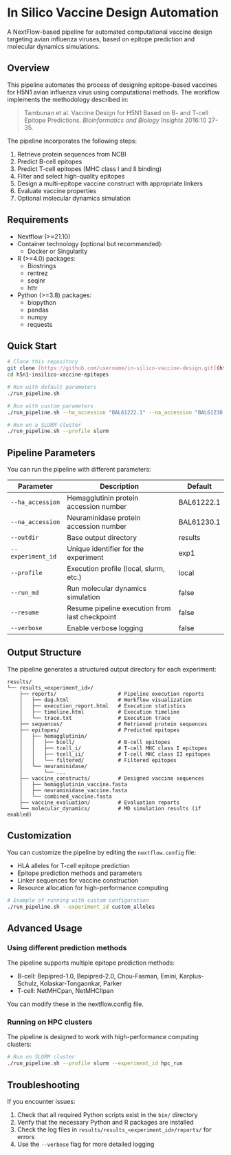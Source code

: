# In Silico Vaccine Design Automation

A NextFlow-based pipeline for automated computational vaccine design targeting avian influenza viruses, based on epitope prediction and molecular dynamics simulations.

## Overview

This pipeline automates the process of designing epitope-based vaccines for H5N1 avian influenza virus using computational methods. The workflow implements the methodology described in:

> Tambunan et al. Vaccine Design for H5N1 Based on B- and T-cell Epitope Predictions. *Bioinformatics and Biology Insights* 2016:10 27-35.

The pipeline incorporates the following steps:
1. Retrieve protein sequences from NCBI
2. Predict B-cell epitopes
3. Predict T-cell epitopes (MHC class I and II binding)
4. Filter and select high-quality epitopes
5. Design a multi-epitope vaccine construct with appropriate linkers
6. Evaluate vaccine properties
7. Optional molecular dynamics simulation

## Requirements

- Nextflow (>=21.10)
- Container technology (optional but recommended):
  - Docker or Singularity
- R (>=4.0) packages:
  - Biostrings
  - rentrez
  - seqinr
  - httr
- Python (>=3.8) packages:
  - biopython
  - pandas
  - numpy
  - requests

## Quick Start

```bash
# Clone this repository
git clone [https://github.com/username/in-silico-vaccine-design.git](https://github.com/fadindashafira/h5n1-insilico-vaccine-epitopes.git)
cd h5n1-insilico-vaccine-epitopes

# Run with default parameters
./run_pipeline.sh

# Run with custom parameters
./run_pipeline.sh --ha_accession "BAL61222.1" --na_accession "BAL61230.1" --experiment_id "exp2"

# Run on a SLURM cluster
./run_pipeline.sh --profile slurm
```

## Pipeline Parameters

You can run the pipeline with different parameters:

| Parameter | Description | Default |
|-----------|-------------|---------|
| `--ha_accession` | Hemagglutinin protein accession number | BAL61222.1 |
| `--na_accession` | Neuraminidase protein accession number | BAL61230.1 |
| `--outdir` | Base output directory | results |
| `--experiment_id` | Unique identifier for the experiment | exp1 |
| `--profile` | Execution profile (local, slurm, etc.) | local |
| `--run_md` | Run molecular dynamics simulation | false |
| `--resume` | Resume pipeline execution from last checkpoint | false |
| `--verbose` | Enable verbose logging | false |

## Output Structure

The pipeline generates a structured output directory for each experiment:

```
results/
└── results_<experiment_id>/
    ├── reports/                    # Pipeline execution reports
    │   ├── dag.html                # Workflow visualization
    │   ├── execution_report.html   # Execution statistics
    │   ├── timeline.html           # Execution timeline
    │   └── trace.txt               # Execution trace
    ├── sequences/                  # Retrieved protein sequences
    ├── epitopes/                   # Predicted epitopes
    │   ├── hemagglutinin/
    │   │   ├── bcell/              # B-cell epitopes
    │   │   ├── tcell_i/            # T-cell MHC class I epitopes  
    │   │   ├── tcell_ii/           # T-cell MHC class II epitopes
    │   │   └── filtered/           # Filtered epitopes
    │   └── neuraminidase/
    │       └── ...
    ├── vaccine_constructs/         # Designed vaccine sequences
    │   ├── hemagglutinin_vaccine.fasta
    │   ├── neuraminidase_vaccine.fasta
    │   └── combined_vaccine.fasta
    ├── vaccine_evaluation/         # Evaluation reports
    └── molecular_dynamics/         # MD simulation results (if enabled)
```

## Customization

You can customize the pipeline by editing the `nextflow.config` file:

- HLA alleles for T-cell epitope prediction
- Epitope prediction methods and parameters
- Linker sequences for vaccine construction
- Resource allocation for high-performance computing

```bash
# Example of running with custom configuration
./run_pipeline.sh --experiment_id custom_alleles
```

## Advanced Usage

### Using different prediction methods

The pipeline supports multiple epitope prediction methods:

- B-cell: Bepipred-1.0, Bepipred-2.0, Chou-Fasman, Emini, Karplus-Schulz, Kolaskar-Tongaonkar, Parker
- T-cell: NetMHCpan, NetMHCIIpan

You can modify these in the nextflow.config file.

### Running on HPC clusters

The pipeline is designed to work with high-performance computing clusters:

```bash
# Run on SLURM cluster
./run_pipeline.sh --profile slurm --experiment_id hpc_run
```

## Troubleshooting

If you encounter issues:

1. Check that all required Python scripts exist in the `bin/` directory
2. Verify that the necessary Python and R packages are installed
3. Check the log files in `results/results_<experiment_id>/reports/` for errors
4. Use the `--verbose` flag for more detailed logging
